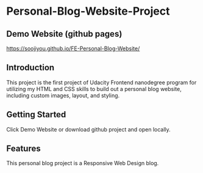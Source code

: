 # Personal-Blog-Website-Project

## Demo Website (github pages)
https://soojiyou.github.io/FE-Personal-Blog-Website/


## Introduction
This project is the first project of Udacity Frontend nanodegree program for utilizing my HTML and CSS skills to build out a personal blog website, including custom images, layout, and styling.

## Getting Started

Click Demo Website or download github project and open locally.

## Features

This personal blog project is a Responsive Web Design blog. 





